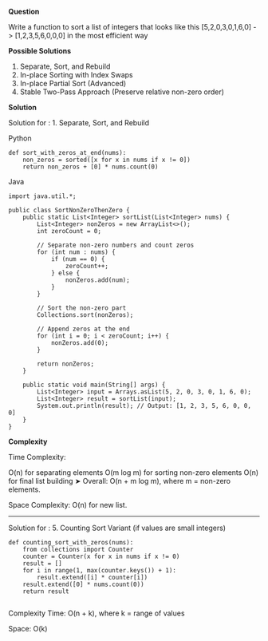 
**Question**

Write a function to sort a list of integers that looks like this [5,2,0,3,0,1,6,0] -> [1,2,3,5,6,0,0,0] in the most efficient way

**Possible Solutions**

1. Separate, Sort, and Rebuild
2. In-place Sorting with Index Swaps
3. In-place Partial Sort (Advanced)
4. Stable Two-Pass Approach (Preserve relative non-zero order) 

**Solution**

Solution for : 1. Separate, Sort, and Rebuild

Python

```
def sort_with_zeros_at_end(nums):
    non_zeros = sorted([x for x in nums if x != 0])
    return non_zeros + [0] * nums.count(0)

```

Java

```
import java.util.*;

public class SortNonZeroThenZero {
    public static List<Integer> sortList(List<Integer> nums) {
        List<Integer> nonZeros = new ArrayList<>();
        int zeroCount = 0;

        // Separate non-zero numbers and count zeros
        for (int num : nums) {
            if (num == 0) {
                zeroCount++;
            } else {
                nonZeros.add(num);
            }
        }

        // Sort the non-zero part
        Collections.sort(nonZeros);

        // Append zeros at the end
        for (int i = 0; i < zeroCount; i++) {
            nonZeros.add(0);
        }

        return nonZeros;
    }

    public static void main(String[] args) {
        List<Integer> input = Arrays.asList(5, 2, 0, 3, 0, 1, 6, 0);
        List<Integer> result = sortList(input);
        System.out.println(result); // Output: [1, 2, 3, 5, 6, 0, 0, 0]
    }
}

```


**Complexity**

Time Complexity:

O(n) for separating elements
O(m log m) for sorting non-zero elements
O(n) for final list building
➤ Overall: O(n + m log m), where m = non-zero elements.

Space Complexity: O(n) for new list.

-------

Solution for : 5. Counting Sort Variant (if values are small integers)
```
def counting_sort_with_zeros(nums):
    from collections import Counter
    counter = Counter(x for x in nums if x != 0)
    result = []
    for i in range(1, max(counter.keys()) + 1):
        result.extend([i] * counter[i])
    result.extend([0] * nums.count(0))
    return result


```
Complexity
Time: O(n + k), where k = range of values

Space: O(k)


